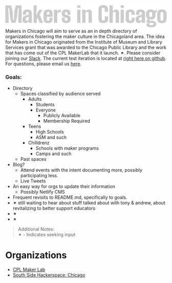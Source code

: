 ![Makers in Chicago](/img/logotype.png)  
Makers in Chicago will aim to serve as an in depth directory of organizations fostering the maker culture in the Chicagoland area. The idea for Makers in Chicago originated from the Institute of Museum and Library Services grant that was awarded to the Chicago Public Library and the work that has come out of the CPL MakerLab that it launch. ✶. Please consider joining our [Slack](http://bit.ly/makersinchicago-slack). The current test iteration is located at [right here on github](https://github.com/makersinchicago/makersinchicago-dot-org). For questions, please email us [here](mailto:makerspace@chipublib.org?cc=makersinchicago@jorgegarcia.io&subject=MakersinChicago.org:%20). 

### Goals:
* Directory
  * Spaces classified by audience served
    * Adults
      * Students
      * Everyone
        * Publicly Available
        * Membership Required
    * Teens
      * High Schools
      * ASM and such
    * Chilldrenz
      * Schools with maker programs
      * Camps and such
  * Past spaces 
* Blog?
  * Attend events with the intent documenting more, possibly participating less.
  * Live Tweets
* An easy way for orgs to update their information
  * Possibly Netlify CMS
* Frequent revisits to README.md, specifically to goals.
* ✶ still waiting to hear about stuff talked about with tony & andrew, about revitalizing to better support educators
* ✶
* ✶

> Additional Notes:  
✶ - Indicates seeking input

# Organizations

* [CPL Maker Lab](/directory/active/cpl-maker-lab.md)
* [South Side Hackerspace: Chicago](/directory/active/south-south-hackerspace.md)
